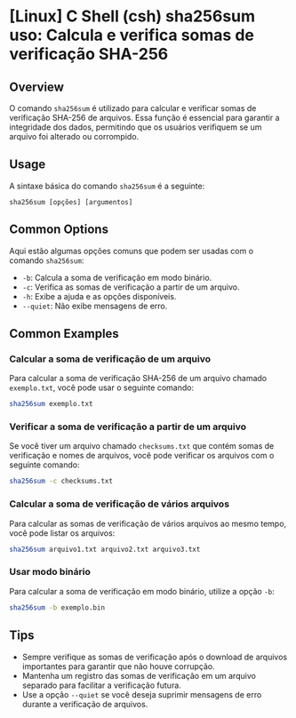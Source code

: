 # [Linux] C Shell (csh) sha256sum uso: Calcula e verifica somas de verificação SHA-256

## Overview
O comando `sha256sum` é utilizado para calcular e verificar somas de verificação SHA-256 de arquivos. Essa função é essencial para garantir a integridade dos dados, permitindo que os usuários verifiquem se um arquivo foi alterado ou corrompido.

## Usage
A sintaxe básica do comando `sha256sum` é a seguinte:

```
sha256sum [opções] [argumentos]
```

## Common Options
Aqui estão algumas opções comuns que podem ser usadas com o comando `sha256sum`:

- `-b`: Calcula a soma de verificação em modo binário.
- `-c`: Verifica as somas de verificação a partir de um arquivo.
- `-h`: Exibe a ajuda e as opções disponíveis.
- `--quiet`: Não exibe mensagens de erro.

## Common Examples

### Calcular a soma de verificação de um arquivo
Para calcular a soma de verificação SHA-256 de um arquivo chamado `exemplo.txt`, você pode usar o seguinte comando:

```bash
sha256sum exemplo.txt
```

### Verificar a soma de verificação a partir de um arquivo
Se você tiver um arquivo chamado `checksums.txt` que contém somas de verificação e nomes de arquivos, você pode verificar os arquivos com o seguinte comando:

```bash
sha256sum -c checksums.txt
```

### Calcular a soma de verificação de vários arquivos
Para calcular as somas de verificação de vários arquivos ao mesmo tempo, você pode listar os arquivos:

```bash
sha256sum arquivo1.txt arquivo2.txt arquivo3.txt
```

### Usar modo binário
Para calcular a soma de verificação em modo binário, utilize a opção `-b`:

```bash
sha256sum -b exemplo.bin
```

## Tips
- Sempre verifique as somas de verificação após o download de arquivos importantes para garantir que não houve corrupção.
- Mantenha um registro das somas de verificação em um arquivo separado para facilitar a verificação futura.
- Use a opção `--quiet` se você deseja suprimir mensagens de erro durante a verificação de arquivos.